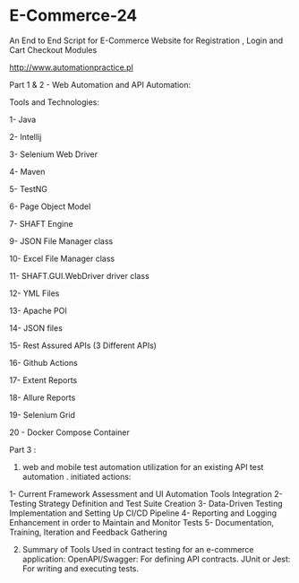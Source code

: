# E-Commerce-24

An End to End Script for E-Commerce Website for Registration , Login and Cart Checkout Modules

http://www.automationpractice.pl

Part 1 & 2 - Web Automation and API Automation:

Tools and Technologies:

1- Java

2- Intellij

3- Selenium Web Driver

4- Maven

5- TestNG

6- Page Object Model

7- SHAFT Engine

9- JSON File Manager class

10- Excel File Manager class

11- SHAFT.GUI.WebDriver driver class

12- YML Files

13- Apache POI

14- JSON files

15- Rest Assured APIs (3 Different APIs)

16- Github Actions

17- Extent Reports

18- Allure Reports

19- Selenium Grid

20 - Docker Compose Container


Part 3 :

1)  web and mobile test automation utilization for an existing API test automation . initiated actions: 

1- Current Framework Assessment and UI Automation Tools Integration
2- Testing Strategy Definition and Test Suite Creation
3- Data-Driven Testing Implementation and Setting Up CI/CD Pipeline
4- Reporting and Logging Enhancement in order to Maintain and Monitor Tests
5- Documentation, Training, Iteration and Feedback Gathering

2) Summary of Tools Used in contract testing for an e-commerce application:
OpenAPI/Swagger: For defining API contracts.
JUnit or Jest: For writing and executing tests.
